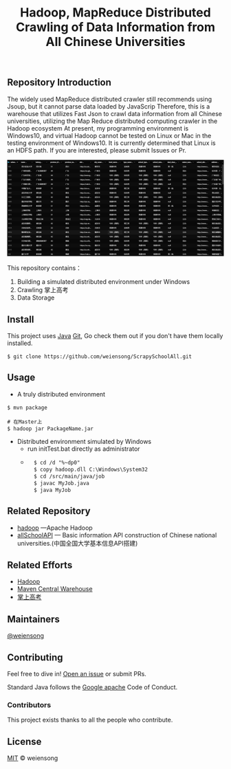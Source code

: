 <h1 align="center">Hadoop, MapReduce Distributed Crawling of Data Information from All Chinese Universities</h1>

<p align="center">
<img src="https://img.shields.io/badge/license_-MIT-green" alt="">  <img src="https://img.shields.io/badge/license_-Apache-blue" alt=""> <img src="https://img.shields.io/badge/Java_-red" alt=""> <img src="https://img.shields.io/badge/Maven_-red" alt=""> <img src="https://img.shields.io/badge/Hadoop_-red" alt=""> <img src="https://img.shields.io/badge/mapreduce_-red" alt=""> 
</p>

## Repository Introduction

The widely used MapReduce distributed crawler still recommends using Jsoup, but it cannot parse data loaded by JavaScrip Therefore, this is a warehouse that utilizes Fast Json to crawl data information from all Chinese universities, utilizing the Map Reduce distributed computing crawler in the Hadoop ecosystem At present, my programming environment is Windows10, and virtual Hadoop cannot be tested on Linux or Mac in the testing environment of Windows10. It is currently determined that Linux is an HDFS path. If you are interested, please submit Issues or Pr.

![img.png](img.png)

This repository contains：

1. Building a simulated distributed environment under Windows
2. Crawling 掌上高考
3. Data Storage

## Install

This project uses [Java](https://www.java.com/) [Git](https://git-scm.com/), Go check them out if you don't have them locally installed.

```shell
$ git clone https://github.com/weiensong/ScrapySchoolAll.git
```



## Usage
- A truly distributed environment
```shell
$ mvn package

# 在Master上
$ hadoop jar PackageName.jar
```
- Distributed environment simulated by Windows
	- run initTest.bat directly as administrator 
	- ```shell
		$ cd /d "%~dp0"
		$ copy hadoop.dll C:\Windows\System32
		$ cd /src/main/java/job
		$ javac MyJob.java
		$ java MyJob
		```
		
		

## Related Repository

- [hadoop](https://github.com/apache/hadoop) —Apache Hadoop
- [allSchoolAPI](https://github.com/weiensong/allSchoolAPI) — Basic information API construction of Chinese national universities.(中国全国大学基本信息API搭建)



## Related Efforts

- [Hadoop](https://hadoop.apache.org/)
- [Maven Central Warehouse](https://mvnrepository.com/)
- [掌上高考](https://www.gaokao.cn/) 





## Maintainers

[@weiensong](https://github.com/weiensong)



## Contributing

Feel free to dive in! [Open an issue](https://github.com/weiensong/ScrapySchoolAll/issues) or submit PRs.

Standard Java follows the [Google apache](https://google.github.io/styleguide/javaguide.html) Code of Conduct.

### Contributors
This project exists thanks to all the people who contribute.



## License

[MIT](LICENSE) © weiensong

